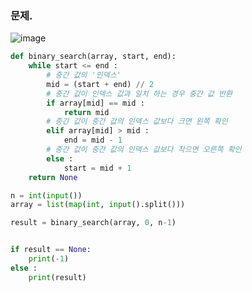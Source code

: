 ### 문제.
![image](https://user-images.githubusercontent.com/95834067/160602809-d5664bc4-e3c0-4550-b2b3-0b6af322b099.png)


```python
def binary_search(array, start, end):
    while start <= end :
        # 중간 값의 '인덱스'
        mid = (start + end) // 2
        # 중간 값이 인덱스 값과 일치 하는 경우 중간 값 반환
        if array[mid] == mid :
            return mid
        # 중간 값이 중간 값의 인덱스 값보다 크면 왼쪽 확인
        elif array[mid] > mid :
            end = mid - 1
        # 중간 값이 중간 값의 인덱스 값보다 작으면 오른쪽 확인
        else :
            start = mid + 1
    return None

n = int(input())
array = list(map(int, input().split()))

result = binary_search(array, 0, n-1)


if result == None:
    print(-1)
else :
    print(result)
```
